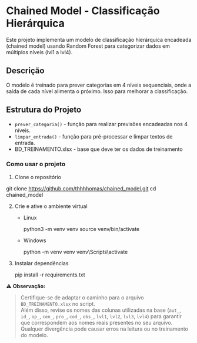 # Chained Model - Classificação Hierárquica

Este projeto implementa um modelo de classificação hierárquica encadeada (chained model) usando Random Forest para categorizar dados em múltiplos níveis (lvl1 a lvl4).

## Descrição

O modelo é treinado para prever categorias em 4 níveis sequenciais, onde a saída de cada nível alimenta o próximo. Isso para melhorar a classificação.

## Estrutura do Projeto

- `prever_categoria()` - função para realizar previsões encadeadas nos 4 níveis.  
- `limpar_entrada()` - função para pré-processar e limpar textos de entrada.
- BD_TREINAMENTO.xlsx - base que deve ter os dados de treinamento

### Como usar o projeto

1. Clone o repositório

  git clone https://github.com/thhhhomas/chained_model.git
  cd chained_model

2. Crie e ative o ambiente virtual

   - Linux

     python3 -m venv venv
     source venv/bin/activate

   - Windows

     python -m venv venv
     venv\Scripts\activate

3. Instalar dependências

   pip install -r requirements.txt


⚠️ **Observação:**  
> Certifique-se de adaptar o caminho para o arquivo `BD_TREINAMENTO.xlsx` no script.  
> Além disso, revise os nomes das colunas utilizadas na base (`aut_`, `id_`, `op_`, `cen_`, `pro_`, `cod_`, `obs_`, `lvl1`, `lvl2`, `lvl3`, `lvl4`) para garantir que correspondem aos nomes reais presentes no seu arquivo.  
> Qualquer divergência pode causar erros na leitura ou no treinamento do modelo.

